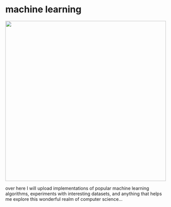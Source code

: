 # machine learning
<img src="code/cartoon.png" width="500">

over here I will upload implementations of popular machine learning algorithms, 
experiments with interesting datasets, and anything that helps me explore this wonderful realm of computer science...
